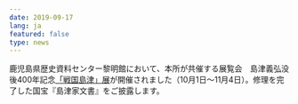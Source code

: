 ```yaml
---
date: 2019-09-17
lang: ja
featured: false
type: news
---
```

鹿児島県歴史資料センター黎明館において、本所が共催する展覧会　島津義弘没後400年記念<a href="http://www.pref.kagoshima.jp/ab23/reimeikan/kouza/jisyukikaku/kikaku_tokubetutenji/documents/sengoku.html" target="_blank">「戦国島津」展</a>が開催されました（10月1日～11月4日）。修理を完了した国宝『島津家文書』をご披露します。
